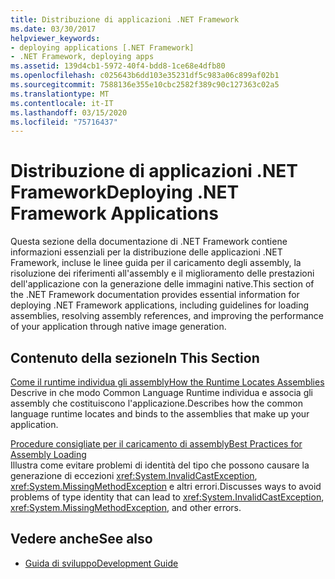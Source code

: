 ```yaml
---
title: Distribuzione di applicazioni .NET Framework
ms.date: 03/30/2017
helpviewer_keywords:
- deploying applications [.NET Framework]
- .NET Framework, deploying apps
ms.assetid: 139d4cb1-5972-40f4-bdd8-1ce68e4dfb80
ms.openlocfilehash: c025643b6dd103e35231df5c983a06c899af02b1
ms.sourcegitcommit: 7588136e355e10cbc2582f389c90c127363c02a5
ms.translationtype: MT
ms.contentlocale: it-IT
ms.lasthandoff: 03/15/2020
ms.locfileid: "75716437"
---
```

# <a name="deploying-net-framework-applications"></a><span data-ttu-id="e7fc9-102">Distribuzione di applicazioni .NET Framework</span><span class="sxs-lookup"><span data-stu-id="e7fc9-102">Deploying .NET Framework Applications</span></span>
<span data-ttu-id="e7fc9-103">Questa sezione della documentazione di .NET Framework contiene informazioni essenziali per la distribuzione delle applicazioni .NET Framework, incluse le linee guida per il caricamento degli assembly, la risoluzione dei riferimenti all'assembly e il miglioramento delle prestazioni dell'applicazione con la generazione delle immagini native.</span><span class="sxs-lookup"><span data-stu-id="e7fc9-103">This section of the .NET Framework documentation provides essential information for deploying .NET Framework applications, including guidelines for loading assemblies, resolving assembly references, and improving the performance of your application through native image generation.</span></span>  
  
## <a name="in-this-section"></a><span data-ttu-id="e7fc9-104">Contenuto della sezione</span><span class="sxs-lookup"><span data-stu-id="e7fc9-104">In This Section</span></span>  
 [<span data-ttu-id="e7fc9-105">Come il runtime individua gli assembly</span><span class="sxs-lookup"><span data-stu-id="e7fc9-105">How the Runtime Locates Assemblies</span></span>](how-the-runtime-locates-assemblies.md)  
 <span data-ttu-id="e7fc9-106">Descrive in che modo Common Language Runtime individua e associa gli assembly che costituiscono l'applicazione.</span><span class="sxs-lookup"><span data-stu-id="e7fc9-106">Describes how the common language runtime locates and binds to the assemblies that make up your application.</span></span>  
  
 [<span data-ttu-id="e7fc9-107">Procedure consigliate per il caricamento di assembly</span><span class="sxs-lookup"><span data-stu-id="e7fc9-107">Best Practices for Assembly Loading</span></span>](best-practices-for-assembly-loading.md)  
 <span data-ttu-id="e7fc9-108">Illustra come evitare problemi di identità del tipo che possono causare la generazione di eccezioni <xref:System.InvalidCastException>, <xref:System.MissingMethodException> e altri errori.</span><span class="sxs-lookup"><span data-stu-id="e7fc9-108">Discusses ways to avoid problems of type identity that can lead to <xref:System.InvalidCastException>, <xref:System.MissingMethodException>, and other errors.</span></span>  
  
## <a name="see-also"></a><span data-ttu-id="e7fc9-109">Vedere anche</span><span class="sxs-lookup"><span data-stu-id="e7fc9-109">See also</span></span>

- [<span data-ttu-id="e7fc9-110">Guida di sviluppo</span><span class="sxs-lookup"><span data-stu-id="e7fc9-110">Development Guide</span></span>](../development-guide.md)
